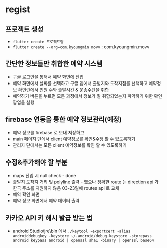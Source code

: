 # regist

## 프로젝트 생성

- `flutter create 프로젝트명`
- `flutter create --org=com.kyoungmin movv` : com.kyoungmin.movv

## 간단한 정보들만 취합한 예약 시스템

- 구글 로그인을 통해서 예약 화면에 진입
- 예약 화면에서 날짜를 선택하고 구글 맵에서 출발지와 도착지점를
  선택하고 예약정보 확인란에서 인원 수와 출발시간 & 운송수단을 취합
- 예약하기 버튼을 누르면 모든 과정에서 정보가 잘 취합되었는지
  파악하기 위한 확인 팝업을 실행

## firebase 연동을 통한 예약 정보관리(예정)

- 예약 정보를 firebase 로 보내 저장하고
- main 페이지 단에서 client 예약정보를 확인&수정 할 수 있도록하기
- 관리자 단에서는 모든 client 예약정보를 확인 할 수 있도록하기

## 수정&추가해야 할 부분

- maps 진입 시 null check - done
- 출발지 도착지 거리 및 polyline 출력 - 했으나 정확한 route 는 direction api 가 한국 주소를 지원하지 않음 03-23일에 routes api 로 교체
- 예약 확인 화면
- 예약 정보 화면에서 예약 데이터 출력

## 카카오 API 키 해시 발급 받는 법

- android Studio\jre\bin 에서
  `./keytool -exportcert -alias androiddebugkey -keystore ~/.android/debug.keystore -storepass android keypass android | openssl sha1 -binary | openssl base64 `
